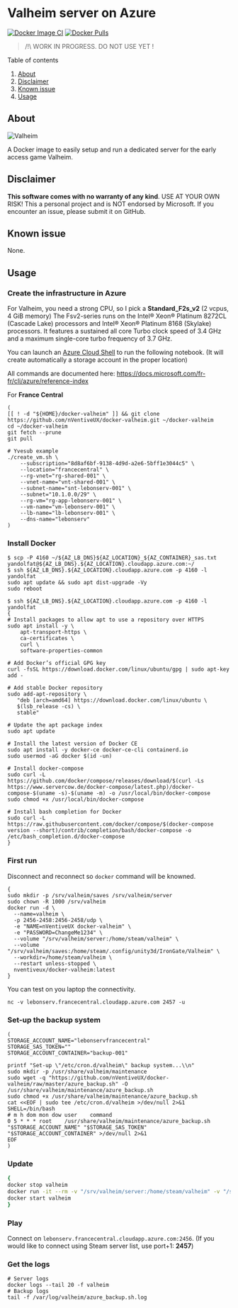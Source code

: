 # Valheim server on Azure
[![Docker Image CI](https://github.com/nVentiveUX/docker-valheim/workflows/Docker%20Image%20CI/badge.svg)](https://hub.docker.com/repository/docker/nventiveux/docker-valheim) [![Docker Pulls](https://img.shields.io/docker/pulls/nventiveux/docker-valheim)](https://hub.docker.com/r/nventiveux/docker-valheim)

> /!\ WORK IN PROGRESS. DO NOT USE YET !

Table of contents

  1. [About](#about)
  2. [Disclaimer](#disclaimer)
  3. [Known issue](#known-issue)
  4. [Usage](#usage)

## About

![Valheim](https://cdn.cloudflare.steamstatic.com/steamcommunity/public/images/apps/896660/233d73a1c963515ee4a9b59507bc093d85a4e2dc.jpg "Valheim")

A Docker image to easily setup and run a dedicated server for the early access game Valheim.

## Disclaimer

**This software comes with no warranty of any kind**. USE AT YOUR OWN RISK! This a personal project and is NOT endorsed by Microsoft. If you encounter an issue, please submit it on GitHub.

## Known issue

None.

## Usage

### Create the infrastructure in Azure

For Valheim, you need a strong CPU, so I pick a **Standard_F2s_v2** (2 vcpus, 4 GiB memory)
The Fsv2-series runs on the Intel® Xeon® Platinum 8272CL (Cascade Lake) processors and Intel® Xeon® Platinum 8168 (Skylake) processors.
It features a sustained all core Turbo clock speed of 3.4 GHz and a maximum single-core turbo frequency of 3.7 GHz.

You can launch an [Azure Cloud Shell](https://shell.azure.com/) to run the following notebook. (It will create automatically a storage account in the proper location)

All commands are documented here: https://docs.microsoft.com/fr-fr/cli/azure/reference-index

For **France Central**

```shell
(
[[ ! -d "${HOME}/docker-valheim" ]] && git clone https://github.com/nVentiveUX/docker-valheim.git ~/docker-valheim
cd ~/docker-valheim
git fetch --prune
git pull

# Yvesub example
./create_vm.sh \
    --subscription="8d8af6bf-9138-4d9d-a2e6-5bff1e3044c5" \
    --location="francecentral" \
    --rg-vnet="rg-shared-001" \
    --vnet-name="vnt-shared-001" \
    --subnet-name="snt-lebonserv-001" \
    --subnet="10.1.0.0/29" \
    --rg-vm="rg-app-lebonserv-001" \
    --vm-name="vm-lebonserv-001" \
    --lb-name="lb-lebonserv-001" \
    --dns-name="lebonserv"
)
```

### Install Docker

```shell
$ scp -P 4160 ~/${AZ_LB_DNS}${AZ_LOCATION}_${AZ_CONTAINER}_sas.txt yandolfat@${AZ_LB_DNS}.${AZ_LOCATION}.cloudapp.azure.com:~/
$ ssh ${AZ_LB_DNS}.${AZ_LOCATION}.cloudapp.azure.com -p 4160 -l yandolfat
sudo apt update && sudo apt dist-upgrade -Vy
sudo reboot

$ ssh ${AZ_LB_DNS}.${AZ_LOCATION}.cloudapp.azure.com -p 4160 -l yandolfat
{
# Install packages to allow apt to use a repository over HTTPS
sudo apt install -y \
    apt-transport-https \
    ca-certificates \
    curl \
    software-properties-common

# Add Docker’s official GPG key
curl -fsSL https://download.docker.com/linux/ubuntu/gpg | sudo apt-key add -

# Add stable Docker repository
sudo add-apt-repository \
   "deb [arch=amd64] https://download.docker.com/linux/ubuntu \
   $(lsb_release -cs) \
   stable"

# Update the apt package index
sudo apt update

# Install the latest version of Docker CE
sudo apt install -y docker-ce docker-ce-cli containerd.io
sudo usermod -aG docker $(id -un)

# Install docker-compose
sudo curl -L https://github.com/docker/compose/releases/download/$(curl -Ls https://www.servercow.de/docker-compose/latest.php)/docker-compose-$(uname -s)-$(uname -m) -o /usr/local/bin/docker-compose
sudo chmod +x /usr/local/bin/docker-compose

# Install bash completion for Docker
sudo curl -L https://raw.githubusercontent.com/docker/compose/$(docker-compose version --short)/contrib/completion/bash/docker-compose -o /etc/bash_completion.d/docker-compose
}
```

### First run

Disconnect and reconnect so `docker` command will be knowned.

```shell
{
sudo mkdir -p /srv/valheim/saves /srv/valheim/server
sudo chown -R 1000 /srv/valheim
docker run -d \
  --name=valheim \
  -p 2456-2458:2456-2458/udp \
  -e "NAME=nVentiveUX docker-valheim" \
  -e "PASSWORD=ChangeMe1234" \
  --volume "/srv/valheim/server:/home/steam/valheim" \
  --volume "/srv/valheim/saves:/home/steam/.config/unity3d/IronGate/Valheim" \
  --workdir=/home/steam/valheim \
  --restart unless-stopped \
  nventiveux/docker-valheim:latest
}
```

You can test on you laptop the connectivity.

```shell
nc -v lebonserv.francecentral.cloudapp.azure.com 2457 -u
```

### Set-up the backup system

```shell
(
STORAGE_ACCOUNT_NAME="lebonservfrancecentral"
STORAGE_SAS_TOKEN=""
STORAGE_ACCOUNT_CONTAINER="backup-001"

printf "Set-up \"/etc/cron.d/valheim\" backup system...\\n"
sudo mkdir -p /usr/share/valheim/maintenance
sudo wget -q "https://github.com/nVentiveUX/docker-valheim/raw/master/azure_backup.sh" -O /usr/share/valheim/maintenance/azure_backup.sh
sudo chmod +x /usr/share/valheim/maintenance/azure_backup.sh
cat <<EOF | sudo tee /etc/cron.d/valheim >/dev/null 2>&1
SHELL=/bin/bash
# m h dom mon dow user    command
0 5 * * * root    /usr/share/valheim/maintenance/azure_backup.sh "$STORAGE_ACCOUNT_NAME" "$STORAGE_SAS_TOKEN" "$STORAGE_ACCOUNT_CONTAINER" >/dev/null 2>&1
EOF
)
```

### Update

```bash
{
docker stop valheim
docker run -it --rm -v "/srv/valheim/server:/home/steam/valheim" -v "/srv/valheim/saves:/home/steam/.config/unity3d/IronGate/Valheim" nventiveux/docker-valheim:latest ./steamcmd.sh +login anonymous +force_install_dir "/home/steam/valheim" +app_update "896660" validate +quit
docker start valheim
}
```

### Play

Connect on ```lebonserv.francecentral.cloudapp.azure.com:2456```. (If you would like to connect using Steam server list, use port+1: **2457**)

### Get the logs

```shell
# Server logs
docker logs --tail 20 -f valheim
# Backup logs
tail -f /var/log/valheim/azure_backup.sh.log
```
